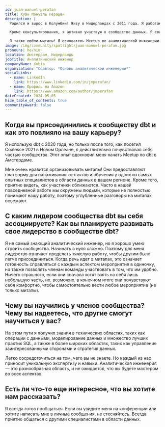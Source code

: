 ```yaml
---
id: juan-manuel-perafan
title: Хуан Мануэль Перафан
description: |
  Родился и вырос в Колумбии! Живу в Нидерландах с 2011 года. Я работаю в области аналитики с 2017 года, сосредоточив внимание на аналитической инженерии, dbt, SQL, управлении данными и бизнес-аналитике (BI).

  Кроме консультирования, я активно участвую в сообществе данных. Я соавтор книги *Основы аналитической инженерии* и выступал на различных конференциях и митапах по всему миру, включая <a href="https://coalesce.getdbt.com/" rel="noopener noreferrer" target="_blank">Coalesce</a>, Linux Foundation OS Summit, Big Data Summit Warsaw, Dutch Big Data Expo и Developer Week Latin America.

  Я также люблю митапы! Я основатель Meetup по аналитической инженерии и соучредитель <a href="https://www.meetup.com/amsterdam-dbt-meetup/" rel="noopener noreferrer" target="_blank">Meetup по dbt в Нидерландах</a>.
image: /img/community/spotlight/juan-manuel-perafan.jpg
pronouns: he/him
location: Амстердам, Нидерланды
jobTitle: Аналитический инженер
companyName: Xebia
organization: "Соавтор: *Основы аналитической инженерии*"
socialLinks:
  - name: LinkedIn
    link: https://www.linkedin.com/in/jmperafan/
  - name: Профиль на Amazon
    link: https://www.amazon.com/author/jmperafan
dateCreated: 2024-05-05
hide_table_of_contents: true
communityAward: false
---
```


## Когда вы присоединились к сообществу dbt и как это повлияло на вашу карьеру?

Я использую dbt с 2020 года, но только после того, как посетил Coalesce 2021 в Новом Орлеане, я действительно почувствовал себя частью сообщества. Этот опыт вдохновил меня начать Meetup по dbt в Амстердаме.

Мне очень нравится организовывать митапы! Они предоставляют платформу для налаживания контактов и обучения у одних из самых опытных специалистов в области данных в вашем регионе. Кроме того, приятно видеть, как участники сближаются. Часто в нашей повседневной работе мы окружены людьми, которые не полностью понимают нашу работу, поэтому углубленные разговоры на митапах освежают.

## С каким лидером сообщества dbt вы себя ассоциируете? Как вы планируете развивать свое лидерство в сообществе dbt?

Я не самый знающий аналитический инженер, но я хорошо умею строить сообщества. Начинать с нуля сложно. Поэтому для меня лидерство означает проделать тяжелую работу, чтобы другим было легче присоединиться. Когда речь идет о митапах, это означает готовность справляться с каждым аспектом мероприятия в одиночку, но также позволять членам команды участвовать в том, что им удобно. Ничего страшного, если они сначала хотят взять на себя лишь небольшую часть, но, возможно, в конечном итоге они почувствуют себя комфортно, чтобы самостоятельно вести любое мероприятие (не только митапы).

## Чему вы научились у членов сообщества? Чему вы надеетесь, что другие смогут научиться у вас?

На этом пути я получил знания в технических областях, таких как операции с данными, моделирование данных и множество лучших практик SQL, а также в более широких областях, таких как управление заинтересованными сторонами и стратегия данных.

Легко сосредоточиться на том, чего вы не знаете. Но каждый из нас приносит уникальную экспертизу и навыки. Аналитическая инженерия — это разнообразная область, и не ожидается, что вы будете мастером во всех аспектах.

## Есть ли что-то еще интересное, что вы хотите нам рассказать?

Я всегда готов пообщаться. Если вы увидите меня на конференции или хотите написать мне в личные сообщения, не стесняйтесь. Всегда приятно общаться с другими специалистами в области данных.
